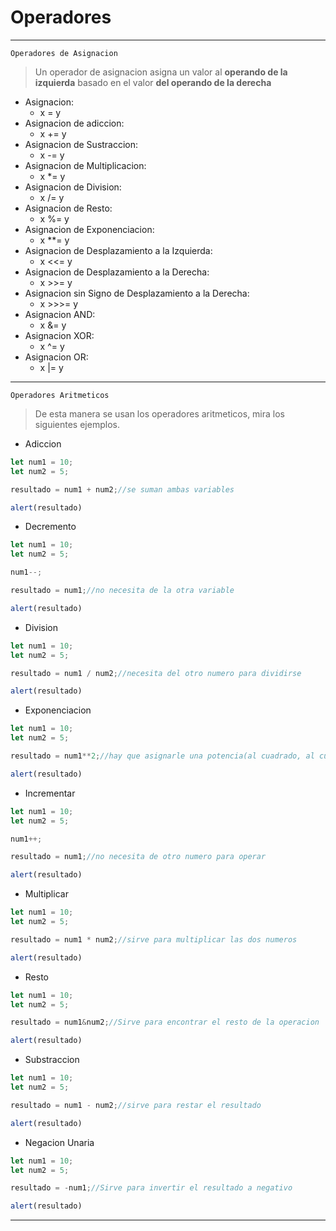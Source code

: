 # Operadores
---
    Operadores de Asignacion
>Un operador de asignacion asigna un valor al **operando de la izquierda** basado en el valor **del operando de la derecha**

- Asignacion:  
  - x = y
- Asignacion de adiccion: 
  - x += y 
- Asignacion de Sustraccion: 
  - x -= y 
- Asignacion de Multiplicacion: 
  - x *= y
- Asignacion de Division: 
  - x /= y
- Asignacion de Resto: 
  - x %= y
- Asignacion de Exponenciacion: 
  - x **= y
- Asignacion de Desplazamiento a la Izquierda:
  -  x <<= y
- Asignacion de Desplazamiento a la Derecha:
  - x >>= y
- Asignacion sin Signo de Desplazamiento a la Derecha:
  - x >>>= y
- Asignacion AND: 
  - x &= y
- Asignacion XOR: 
  - x ^= y
- Asignacion OR: 
  - x |= y

---


    Operadores Aritmeticos

>De esta manera se usan los operadores aritmeticos, mira los siguientes ejemplos.

- Adiccion
```Javascript
let num1 = 10;
let num2 = 5;

resultado = num1 + num2;//se suman ambas variables

alert(resultado)
```
- Decremento
```Javascript
let num1 = 10;
let num2 = 5;

num1--;

resultado = num1;//no necesita de la otra variable

alert(resultado)
```
- Division
```Javascript
let num1 = 10;
let num2 = 5;

resultado = num1 / num2;//necesita del otro numero para dividirse

alert(resultado)
```
- Exponenciacion
```Javascript
let num1 = 10;
let num2 = 5;

resultado = num1**2;//hay que asignarle una potencia(al cuadrado, al cubo, etc)

alert(resultado)
```
- Incrementar
```Javascript
let num1 = 10;
let num2 = 5;

num1++;

resultado = num1;//no necesita de otro numero para operar

alert(resultado)
```
- Multiplicar
```Javascript
let num1 = 10;
let num2 = 5;

resultado = num1 * num2;//sirve para multiplicar las dos numeros

alert(resultado)
```
- Resto
```Javascript
let num1 = 10;
let num2 = 5;

resultado = num1&num2;//Sirve para encontrar el resto de la operacion

alert(resultado)
```
- Substraccion
```Javascript
let num1 = 10;
let num2 = 5;

resultado = num1 - num2;//sirve para restar el resultado

alert(resultado)
```
- Negacion Unaria
```Javascript
let num1 = 10;
let num2 = 5;

resultado = -num1;//Sirve para invertir el resultado a negativo

alert(resultado)
```
---